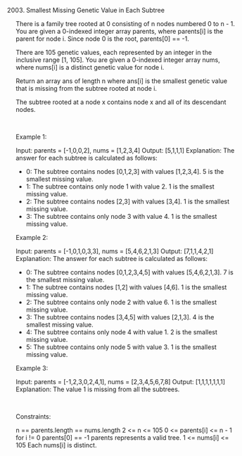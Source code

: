 2003. Smallest Missing Genetic Value in Each Subtree

There is a family tree rooted at 0 consisting of n nodes numbered 0 to n - 1. You are given a 0-indexed integer array parents, where parents[i] is the parent for node i. Since node 0 is the root, parents[0] == -1.

There are 105 genetic values, each represented by an integer in the inclusive range [1, 105]. You are given a 0-indexed integer array nums, where nums[i] is a distinct genetic value for node i.

Return an array ans of length n where ans[i] is the smallest genetic value that is missing from the subtree rooted at node i.

The subtree rooted at a node x contains node x and all of its descendant nodes.

 

Example 1:

Input: parents = [-1,0,0,2], nums = [1,2,3,4]
Output: [5,1,1,1]
Explanation: The answer for each subtree is calculated as follows:
- 0: The subtree contains nodes [0,1,2,3] with values [1,2,3,4]. 5 is the smallest missing value.
- 1: The subtree contains only node 1 with value 2. 1 is the smallest missing value.
- 2: The subtree contains nodes [2,3] with values [3,4]. 1 is the smallest missing value.
- 3: The subtree contains only node 3 with value 4. 1 is the smallest missing value.


Example 2:

Input: parents = [-1,0,1,0,3,3], nums = [5,4,6,2,1,3]
Output: [7,1,1,4,2,1]
Explanation: The answer for each subtree is calculated as follows:
- 0: The subtree contains nodes [0,1,2,3,4,5] with values [5,4,6,2,1,3]. 7 is the smallest missing value.
- 1: The subtree contains nodes [1,2] with values [4,6]. 1 is the smallest missing value.
- 2: The subtree contains only node 2 with value 6. 1 is the smallest missing value.
- 3: The subtree contains nodes [3,4,5] with values [2,1,3]. 4 is the smallest missing value.
- 4: The subtree contains only node 4 with value 1. 2 is the smallest missing value.
- 5: The subtree contains only node 5 with value 3. 1 is the smallest missing value.


Example 3:

Input: parents = [-1,2,3,0,2,4,1], nums = [2,3,4,5,6,7,8]
Output: [1,1,1,1,1,1,1]
Explanation: The value 1 is missing from all the subtrees.


 

Constraints:

n == parents.length == nums.length
2 <= n <= 105
0 <= parents[i] <= n - 1 for i != 0
parents[0] == -1
parents represents a valid tree.
1 <= nums[i] <= 105
Each nums[i] is distinct.